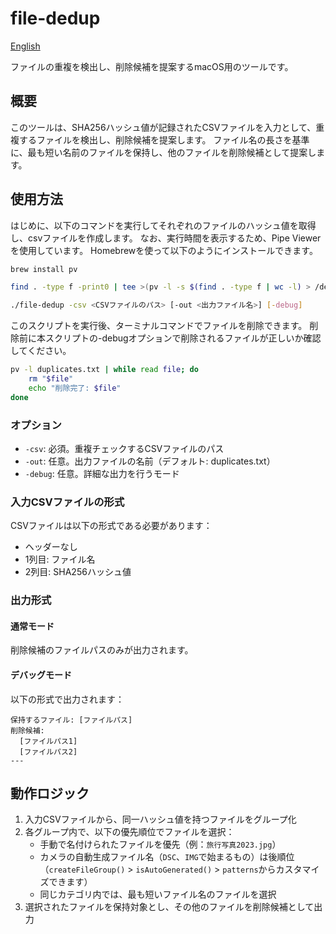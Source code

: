 # file-dedup

[English](/README.md)

ファイルの重複を検出し、削除候補を提案するmacOS用のツールです。

## 概要

このツールは、SHA256ハッシュ値が記録されたCSVファイルを入力として、重複するファイルを検出し、削除候補を提案します。
ファイル名の長さを基準に、最も短い名前のファイルを保持し、他のファイルを削除候補として提案します。

## 使用方法

はじめに、以下のコマンドを実行してそれぞれのファイルのハッシュ値を取得し、csvファイルを作成します。
なお、実行時間を表示するため、Pipe Viewerを使用しています。
Homebrewを使って以下のようにインストールできます。
```bash
brew install pv
```

```bash
find . -type f -print0 | tee >(pv -l -s $(find . -type f | wc -l) > /dev/null) | xargs -0 sha256sum | awk -F'  ' 'BEGIN {OFS=","} {gsub(/"/, "\"\"", $2); print "\"" $2 "\",\"" $1 "\""}' > hashes.csv
```

```bash
./file-dedup -csv <CSVファイルのパス> [-out <出力ファイル名>] [-debug]
```
 
このスクリプトを実行後、ターミナルコマンドでファイルを削除できます。
削除前に本スクリプトの-debugオプションで削除されるファイルが正しいか確認してください。
```bash
pv -l duplicates.txt | while read file; do
    rm "$file"
    echo "削除完了: $file"
done
```
### オプション

- `-csv`: 必須。重複チェックするCSVファイルのパス
- `-out`: 任意。出力ファイルの名前（デフォルト: duplicates.txt）
- `-debug`: 任意。詳細な出力を行うモード

### 入力CSVファイルの形式

CSVファイルは以下の形式である必要があります：
- ヘッダーなし
- 1列目: ファイル名
- 2列目: SHA256ハッシュ値

### 出力形式

#### 通常モード
削除候補のファイルパスのみが出力されます。

#### デバッグモード
以下の形式で出力されます：
```
保持するファイル: [ファイルパス]
削除候補:
  [ファイルパス1]
  [ファイルパス2]
---
```

## 動作ロジック

1. 入力CSVファイルから、同一ハッシュ値を持つファイルをグループ化
2. 各グループ内で、以下の優先順位でファイルを選択：
   - 手動で名付けられたファイルを優先（例：`旅行写真2023.jpg`）
   - カメラの自動生成ファイル名（`DSC`、`IMG`で始まるもの）は後順位（`createFileGroup()` > `isAutoGenerated()` > `patterns`からカスタマイズできます） 
   - 同じカテゴリ内では、最も短いファイル名のファイルを選択
3. 選択されたファイルを保持対象とし、その他のファイルを削除候補として出力